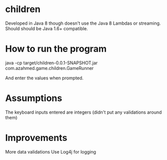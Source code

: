 # children
Developed in Java 8 though doesn't use the Java 8 Lambdas or streaming. Should should be Java 1.6+ compatible.
 
# How to run the program
java -cp target/children-0.0.1-SNAPSHOT.jar com.azahmed.game.children.GameRunner 

And enter the values when prompted. 

# Assumptions
The keyboard inputs entered are integers (didn't put any validations around them)

# Improvements
More data validations
Use Log4j for logging